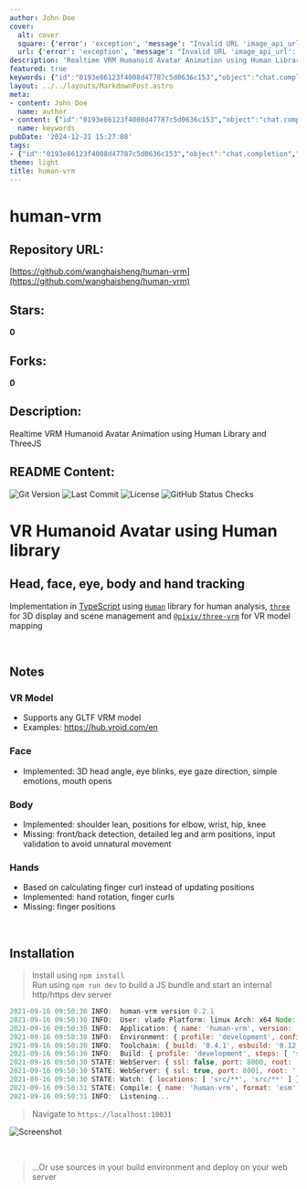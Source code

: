```yaml
---
author: John Doe
cover:
  alt: cover
  square: {'error': 'exception', 'message': "Invalid URL 'image_api_url': No scheme supplied. Perhaps you meant https://image_api_url?"}
  url: {'error': 'exception', 'message': "Invalid URL 'image_api_url': No scheme supplied. Perhaps you meant https://image_api_url?"}
description: 'Realtime VRM Humanoid Avatar Animation using Human Library and ThreeJS'
featured: true
keywords: {"id":"0193e86123f4008d47787c5d0636c153","object":"chat.completion","created":1734770500,"model":"Qwen/Qwen2.5-7B-Instruct","choices":[{"index":0,"message":{"role":"assistant","content":"### Keywords:\n- Human VRM\n- Realtime VRM Animation\n- Humanoid Avatar\n- Human Library\n- ThreeJS\n- TypeScript\n- VRM Model\n- Face Tracking\n- Body Tracking\n- Hand Tracking\n- GLTF VRM\n- WebRTC\n- Internal HTTP Server\n- HTTPS\n- Development Environment\n- Project Logs\n\n### Tags:\n- VRM Technology\n- Realtime Animation\n- 3D Human Avatars\n- Human Tracking\n- Web Development\n- TypeScript Projects\n- GLTF Models\n- CORS\n- Web Server\n- Development Tools\n- Project Logs"},"finish_reason":"stop"}],"usage":{"prompt_tokens":1066,"completion_tokens":126,"total_tokens":1192},"system_fingerprint":""}
layout: ../../layouts/MarkdownPost.astro
meta:
- content: John Doe
  name: author
- content: {"id":"0193e86123f4008d47787c5d0636c153","object":"chat.completion","created":1734770500,"model":"Qwen/Qwen2.5-7B-Instruct","choices":[{"index":0,"message":{"role":"assistant","content":"### Keywords:\n- Human VRM\n- Realtime VRM Animation\n- Humanoid Avatar\n- Human Library\n- ThreeJS\n- TypeScript\n- VRM Model\n- Face Tracking\n- Body Tracking\n- Hand Tracking\n- GLTF VRM\n- WebRTC\n- Internal HTTP Server\n- HTTPS\n- Development Environment\n- Project Logs\n\n### Tags:\n- VRM Technology\n- Realtime Animation\n- 3D Human Avatars\n- Human Tracking\n- Web Development\n- TypeScript Projects\n- GLTF Models\n- CORS\n- Web Server\n- Development Tools\n- Project Logs"},"finish_reason":"stop"}],"usage":{"prompt_tokens":1066,"completion_tokens":126,"total_tokens":1192},"system_fingerprint":""}
  name: keywords
pubDate: '2024-12-21 15:27:08'
tags:
- {"id":"0193e86123f4008d47787c5d0636c153","object":"chat.completion","created":1734770500,"model":"Qwen/Qwen2.5-7B-Instruct","choices":[{"index":0,"message":{"role":"assistant","content":"### Keywords:\n- Human VRM\n- Realtime VRM Animation\n- Humanoid Avatar\n- Human Library\n- ThreeJS\n- TypeScript\n- VRM Model\n- Face Tracking\n- Body Tracking\n- Hand Tracking\n- GLTF VRM\n- WebRTC\n- Internal HTTP Server\n- HTTPS\n- Development Environment\n- Project Logs\n\n### Tags:\n- VRM Technology\n- Realtime Animation\n- 3D Human Avatars\n- Human Tracking\n- Web Development\n- TypeScript Projects\n- GLTF Models\n- CORS\n- Web Server\n- Development Tools\n- Project Logs"},"finish_reason":"stop"}],"usage":{"prompt_tokens":1066,"completion_tokens":126,"total_tokens":1192},"system_fingerprint":""}
theme: light
title: human-vrm
---
```


# human-vrm

## Repository URL: 
[https://github.com/wanghaisheng/human-vrm](https://github.com/wanghaisheng/human-vrm)

## Stars: 
**0**

## Forks: 
**0**

## Description: 
Realtime VRM Humanoid Avatar Animation using Human Library and ThreeJS

## README Content: 
![Git Version](https://img.shields.io/github/package-json/v/vladmandic/human-three-vrm?style=flat-square&svg=true&label=git)
![Last Commit](https://img.shields.io/github/last-commit/vladmandic/human-three-vrm?style=flat-square&svg=true)
![License](https://img.shields.io/github/license/vladmandic/human-three-vrm?style=flat-square&svg=true)
![GitHub Status Checks](https://img.shields.io/github/checks-status/vladmandic/human-three-vrm/main?style=flat-square&svg=true)

# VR Humanoid Avatar using Human library

## Head, face, eye, body and hand tracking

Implementation in [TypeScript](https://www.typescriptlang.org/) using [`Human`](https://github.com/vladmandic/human) library for human analysis, [`three`](https://github.com/mrdoob/three.js) for 3D display and scene management and [`@pixiv/three-vrm`](https://github.com/pixiv/three-vrm) for VR model mapping

<br>

## Notes

### VR Model

- Supports any GLTF VRM model
- Examples: <https://hub.vroid.com/en>

### Face

- Implemented: 3D head angle, eye blinks, eye gaze direction, simple emotions, mouth opens

### Body

- Implemented: shoulder lean, positions for elbow, wrist, hip, knee
- Missing: front/back detection, detailed leg and arm positions, input validation to avoid unnatural movement

### Hands

- Based on calculating finger curl instead of updating positions
- Implemented: hand rotation, finger curls
- Missing: finger positions

<br>

## Installation

> Install using `npm install`  
> Run using `npm run dev` to build a JS bundle and start an internal http/https dev server

```js
2021-09-16 09:50:30 INFO:  human-vrm version 0.2.1
2021-09-16 09:50:30 INFO:  User: vlado Platform: linux Arch: x64 Node: v16.8.0
2021-09-16 09:50:30 INFO:  Application: { name: 'human-vrm', version: '0.2.1' }
2021-09-16 09:50:30 INFO:  Environment: { profile: 'development', config: 'build.json', tsconfig: true, eslintrc: true, git: true }
2021-09-16 09:50:30 INFO:  Toolchain: { build: '0.4.1', esbuild: '0.12.28', typescript: '4.4.3', typedoc: '0.21.9', eslint: '7.32.0' }
2021-09-16 09:50:30 INFO:  Build: { profile: 'development', steps: [ 'serve', 'watch', 'compile' ] }
2021-09-16 09:50:30 STATE: WebServer: { ssl: false, port: 8000, root: '.' }
2021-09-16 09:50:30 STATE: WebServer: { ssl: true, port: 8001, root: '.', sslKey: 'node_modules/@vladmandic/build/cert/https.key', sslCrt: 'node_modules/@vladmandic/build/cert/https.crt' }
2021-09-16 09:50:30 STATE: Watch: { locations: [ 'src/**', 'src/**' ] }
2021-09-16 09:50:31 STATE: Compile: { name: 'human-vrm', format: 'esm', platform: 'browser', input: 'src/human-vrm.ts', output: 'dist/human-vrm.esm.js', files: 2, inputBytes: 17217, outputBytes: 3780124 }
2021-09-16 09:50:31 INFO:  Listening...
```

> Navigate to `https://localhost:10031`


![Screenshot](assets/human-vrm-screenshot.jpg)

<br>

> ...Or use sources in your build environment and deploy on your web server


